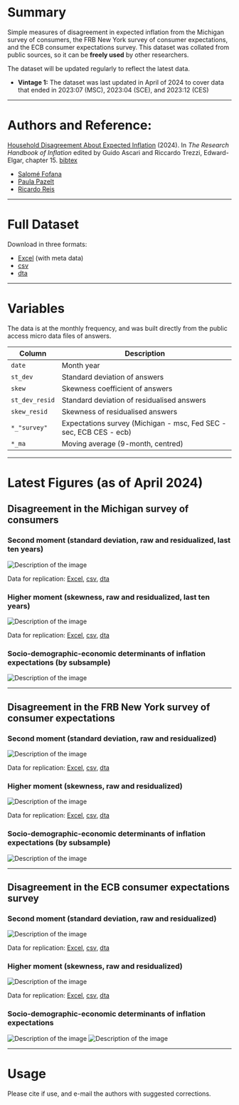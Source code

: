 # Summary
Simple measures of disagreement in expected inflation from the Michigan survey of consumers, the FRB New York survey of consumer expectations, and the ECB consumer expectations survey. This dataset was collated from public sources, so it can be **freely used** by other researchers.

The dataset will be updated regularly to reflect the latest data.
- **Vintage 1:** The dataset was last updated in April of 2024 to cover data that ended in 2023:07 (MSC), 2023:04 (SCE), and 2023:12 (CES)

---

# Authors and Reference:
[Household Disagreement About Expected Inflation](https://personal.lse.ac.uk/reisr/papers/24-FPRdisagree.pdf) (2024). In *The Research Handbook of Inflation* edited by Guido Ascari and Riccardo Trezzi, Edward-Elgar, chapter 15.
[bibtex](https://personal.lse.ac.uk/reisr/papers/24-FPRdisagree-bib.bib)
- [Salomé Fofana](https://www.salomefofana.com)
- [Paula Pazelt](https://www.paulapatzelt.com)
- [Ricardo Reis](https://www.r2rsquared.com/)

---

# Full Dataset
Download in three formats:
- [Excel](fpr_disagree_0524.xlsx) (with meta data)
- [csv](fpr_disagree_0524.csv)
- [dta](fpr_disagree_0524.dta)

---

# Variables
The data is at the monthly frequency, and was built directly from the public access micro data files of answers.

| Column          | Description                                                                    |
|-----------------|--------------------------------------------------------------------------------|
| `date`          | Month year                                                                     |
| `st_dev`        | Standard deviation of answers                                                  |
| `skew`          | Skewness coefficient of answers                                                |
| `st_dev_resid`  | Standard deviation of residualised answers                                     |
| `skew_resid`    | Skewness of residualised answers                                               |
| `*_"survey"`    | Expectations survey (Michigan - msc, Fed SEC - sec, ECB CES - ecb)             |
| `*_ma`          | Moving average (9-month, centred)                                              |

---

# Latest Figures (as of April 2024)


## Disagreement in the Michigan survey of consumers

### Second moment (standard deviation, raw and residualized, last ten years)
![Description of the image](MSC_stdev.png)

Data for replication: [Excel](MSC_stdev.xls), [csv](MSC_stdev.csv), [dta](MSC_stdev.dta) 

### Higher moment (skewness, raw and residualized, last ten years)
![Description of the image](MSC_skewness.png)

Data for replication: [Excel](MSC_skewness.xls), [csv](MSC_skewness.csv), [dta](MSC_skewness.dta) 

### Socio-demographic-economic determinants of inflation expectations (by subsample)
![Description of the image](Michigan_characteristics_periods.png)

---

## Disagreement in the FRB New York survey of consumer expectations 

### Second moment (standard deviation, raw and residualized)
![Description of the image](SCE_stdev.png)

Data for replication: [Excel](SCE_stdev.xls), [csv](SCE_stdev.csv), [dta](SCE_stdev.dta) 

### Higher moment (skewness, raw and residualized)
![Description of the image](SCE_skewness.png)

Data for replication: [Excel](SCE_skewness.xls), [csv](SCE_skewness.csv), [dta](SCE_skewness.dta) 

### Socio-demographic-economic determinants of inflation expectations (by subsample)
![Description of the image](SCE_characteristics_periods.png)

---

## Disagreement in the ECB consumer expectations survey

### Second moment (standard deviation, raw and residualized)
![Description of the image](ECB_stdev.png)

Data for replication: [Excel](ECB_stdev.xls), [csv](ECB_stdev.csv), [dta](ECB_stdev.dta) 

### Higher moment (skewness, raw and residualized)
![Description of the image](ECB_skewness.png)

Data for replication: [Excel](ECB_skewness.xls), [csv](ECB_skewness.csv), [dta](ECB_skewness.dta) 

### Socio-demographic-economic determinants of inflation expectations
![Description of the image](ECB_characteristics_periods_c.png)
![Description of the image](ECB_inf_coef_vsDE.png)

---

# Usage
Please cite if use, and e-mail the authors with suggested corrections.
